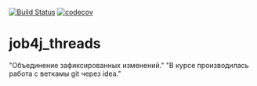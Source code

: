 [![Build Status](https://www.travis-ci.com/Selesito/job4j_threads.svg?branch=master)](https://www.travis-ci.com/Selesito/job4j_threads)
[![codecov](https://codecov.io/gh/Selesito/job4j_threads/branch/master/graph/badge.svg)](https://codecov.io/gh/Selesito/job4j_threads)
# job4j_threads
"Объединение зафиксированных изменений."
"В курсе производилась работа с веткамы git через idea."
